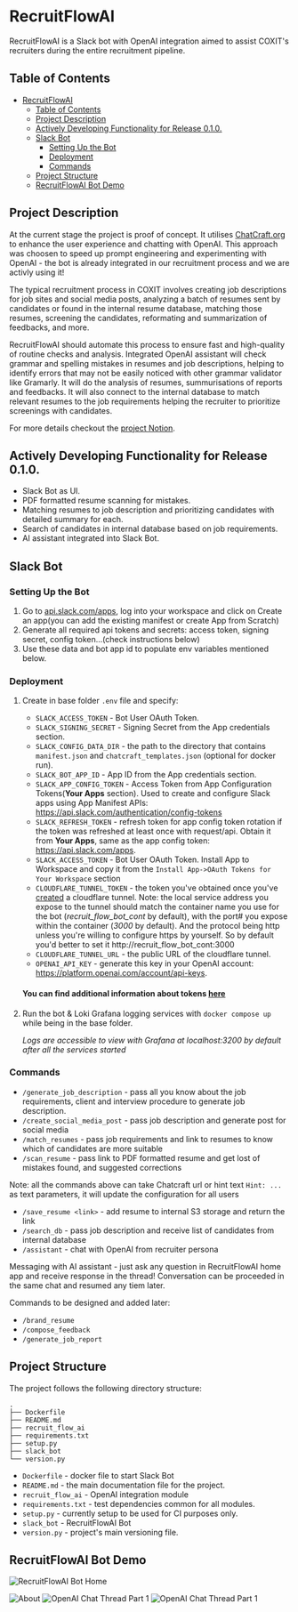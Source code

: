# RecruitFlowAI

RecruitFlowAI is a Slack bot with OpenAI integration aimed to assist COXIT's recruiters during the entire recruitment pipeline.

## Table of Contents

- [RecruitFlowAI](#recruitflowai)
  - [Table of Contents](#table-of-contents)
  - [Project Description](#project-description)
  - [Actively Developing Functionality for Release 0.1.0.](#actively-developing-functionality-for-release-010)
  - [Slack Bot](#slack-bot)
    - [Setting Up the Bot](#setting-up-the-bot)
    - [Deployment](#deployment)
    - [Commands](#commands)
  - [Project Structure](#project-structure)
  - [RecruitFlowAI Bot Demo](#recruitflowai-bot-demo)

## Project Description

At the current stage the project is proof of concept. It utilises [ChatCraft.org](https://chatcraft.org/) to enhance the user experience and chatting with OpenAI. This approach was choosen to speed up prompt engineering and experimenting with OpenAI - the bot is already integrated in our recruitment process and we are activly using it!

The typical recruitment process in COXIT involves creating job descriptions for job sites and social media posts, analyzing a batch of resumes sent by candidates or found in the internal resume database, matching those resumes, screening the candidates, reformating and summarization of feedbacks, and more.

RecruitFlowAI should automate this process to ensure fast and high-quality of routine checks and analysis. Integrated OpenAI assistant will check grammar and spelling mistakes in resumes and job descriptions, helping to identify errors that may not be easily noticed with other grammar validator like Gramarly. It will do the analysis of resumes, summurisations of reports and feedbacks. It will also connect to the internal database to match relevant resumes to the job requirements helping the recruiter to prioritize screenings with candidates.

For more details checkout the [project Notion](https://cotton-radar-ab3.notion.site/CVScanAI-25ca5c0e61fd4ad284796443dd258c3a).

## Actively Developing Functionality for Release 0.1.0.

- Slack Bot as UI.
- PDF formatted resume scanning for mistakes.
- Matching resumes to job description and prioritizing candidates with detailed summary for each.
- Search of candidates in internal database based on job requirements.
- AI assistant integrated into Slack Bot.

## Slack Bot

### Setting Up the Bot

1. Go to [api.slack.com/apps](https://api.slack.com/apps), log into your workspace and click on Create an app(you can add the existing manifest or create App from Scratch)
2. Generate all required api tokens and secrets: access token, signing secret, config token...(check instructions below)
3. Use these data and bot app id to populate env variables mentioned below.

### Deployment

1. Create in base folder `.env` file and specify:

   - `SLACK_ACCESS_TOKEN` - Bot User OAuth Token.
   - `SLACK_SIGNING_SECRET` - Signing Secret from the App credentials section.
   - `SLACK_CONFIG_DATA_DIR` - the path to the directory that contains `manifest.json` and `chatcraft_templates.json` (optional for docker run).
   - `SLACK_BOT_APP_ID` - App ID from the App credentials section.
   - `SLACK_APP_CONFIG_TOKEN` - Access Token from App Configuration Tokens(**Your Apps** section). Used to create and configure Slack apps using App Manifest APIs: https://api.slack.com/authentication/config-tokens
   - `SLACK_REFRESH_TOKEN` - refresh token for app config token rotation if the token was refreshed at least once with request/api. Obtain it from **Your Apps**, same as the app config token: https://api.slack.com/apps.
   - `SLACK_ACCESS_TOKEN` - Bot User OAuth Token. Install App to Workspace and copy it from the `Install App->OAuth Tokens for Your Workspace` section
   - `CLOUDFLARE_TUNNEL_TOKEN` - the token you've obtained once you've [created](https://developers.cloudflare.com/cloudflare-one/connections/connect-networks/get-started/create-remote-tunnel/) a cloudflare tunnel. Note: the local service address you expose to the tunnel should match the container name you use for the bot (_recruit_flow_bot_cont_ by default), with the port# you expose within the container (_3000_ by default). And the protocol being http unless you're willing to configure https by yourself. So by default you'd better to set it http://recruit_flow_bot_cont:3000
   - `CLOUDFLARE_TUNNEL_URL` - the public URL of the cloudflare tunnel.
   - `OPENAI_API_KEY` - generate this key in your OpenAI account: https://platform.openai.com/account/api-keys.

   #### You can find additional information about tokens [here](https://api.slack.com/authentication/token-types)

2. Run the bot & Loki Grafana logging services with `docker compose up` while being in the base folder.

   _Logs are accessible to view with Grafana at localhost:3200 by default after all the services started_

### Commands

- `/generate_job_description` - pass all you know about the job requirements, client and interview procedure to generate job description.
- `/create_social_media_post` - pass job description and generate post for social media
- `/match_resumes` - pass job requirements and link to resumes to know which of candidates are more suitable
- `/scan_resume` - pass link to PDF formatted resume and get lost of mistakes found, and suggested corrections

Note: all the commands above can take Chatcraft url or hint text `Hint: ...` as text parameters, it will update the configuration for all users

- `/save_resume <link>` - add resume to internal S3 storage and return the link
- `/search_db` - pass job description and receive list of candidates from internal database
- `/assistant` - chat with OpenAI from recruiter persona

Messaging with AI assistant - just ask any question in RecruitFlowAI home app and receive response in the thread! Conversation can be proceeded in the same chat and resumed any tiem later.

Commands to be designed and added later:

- `/brand_resume`
- `/compose_feedback`
- `/generate_job_report`

## Project Structure

The project follows the following directory structure:

```
.
├── Dockerfile
├── README.md
├── recruit_flow_ai
├── requirements.txt
├── setup.py
├── slack_bot
└── version.py
```

- `Dockerfile` - docker file to start Slack Bot
- `README.md` - the main documentation file for the project.
- `recruit_flow_ai` - OpenAI integration module
- `requirements.txt` - test dependencies common for all modules.
- `setup.py` - currently setup to be used for CI purposes only.
- `slack_bot` - RecruitFlowAI Bot
- `version.py` - project's main versioning file.

## RecruitFlowAI Bot Demo

![RecruitFlowAI Bot Home](https://github.com/COXIT-CO/RecruitFlowAI/blob/dev/media/RecruitFlowAI_Home.png)

![About](https://github.com/COXIT-CO/RecruitFlowAI/blob/dev/media/RecruitFlowAI_Commands.png)
![OpenAI Chat Thread Part 1](https://github.com/COXIT-CO/RecruitFlowAI/blob/dev/media/RecruitFlowAI_ChatThread_1.png)
![OpenAI Chat Thread Part 1](https://github.com/COXIT-CO/RecruitFlowAI/blob/dev/media/RecruitFlowAI_ChatThread_2.png)

